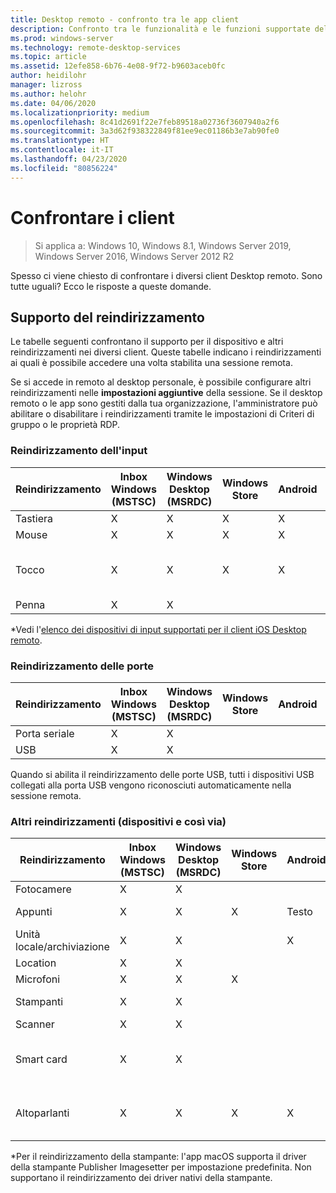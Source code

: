 ```yaml
---
title: Desktop remoto - confronto tra le app client
description: Confronto tra le funzionalità e le funzioni supportate delle diverse app di Desktop remoto.
ms.prod: windows-server
ms.technology: remote-desktop-services
ms.topic: article
ms.assetid: 12efe858-6b76-4e08-9f72-b9603aceb0fc
author: heidilohr
manager: lizross
ms.author: helohr
ms.date: 04/06/2020
ms.localizationpriority: medium
ms.openlocfilehash: 8c41d2691f22e7feb89518a02736f3607940a2f6
ms.sourcegitcommit: 3a3d62f938322849f81ee9ec01186b3e7ab90fe0
ms.translationtype: HT
ms.contentlocale: it-IT
ms.lasthandoff: 04/23/2020
ms.locfileid: "80856224"
---
```

# <a name="compare-the-clients"></a>Confrontare i client

>Si applica a: Windows 10, Windows 8.1, Windows Server 2019, Windows Server 2016, Windows Server 2012 R2

Spesso ci viene chiesto di confrontare i diversi client Desktop remoto. Sono tutte uguali? Ecco le risposte a queste domande.

## <a name="redirection-support"></a>Supporto del reindirizzamento

Le tabelle seguenti confrontano il supporto per il dispositivo e altri reindirizzamenti nei diversi client. Queste tabelle indicano i reindirizzamenti ai quali è possibile accedere una volta stabilita una sessione remota.

Se si accede in remoto al desktop personale, è possibile configurare altri reindirizzamenti nelle **impostazioni aggiuntive** della sessione. Se il desktop remoto o le app sono gestiti dalla tua organizzazione, l'amministratore può abilitare o disabilitare i reindirizzamenti tramite le impostazioni di Criteri di gruppo o le proprietà RDP.

### <a name="input-redirection"></a>Reindirizzamento dell'input

| Reindirizzamento | Inbox Windows</br>(MSTSC) | Windows Desktop</br>(MSRDC) | Windows Store | Android | iOS | macOS | Client Web    |
|-------------|---------------------------|-----------------------------|---------------|---------|-----|-------|---------------|
| Tastiera    | X                         | X                           | X             | X       | X   | X     | X             |
| Mouse       | X                         | X                           | X             | X       | X\* | X     | X             |
| Tocco       | X                         | X                           | X             | X       | X   |       | X (tranne Internet Explorer) |
| Penna         | X                         | X                           |               |         |     |       |               |

*Vedi l'[elenco dei dispositivi di input supportati per il client iOS Desktop remoto](remote-desktop-ios.md#supported-input-devices).

### <a name="port-redirection"></a>Reindirizzamento delle porte

| Reindirizzamento | Inbox Windows</br>(MSTSC) | Windows Desktop</br>(MSRDC) | Windows Store | Android | iOS | macOS | Client Web |
|-------------|---------------------------|-----------------------------|---------------|---------|-----|-------|------------|
| Porta seriale | X                         | X                           |               |         |     |       |            |
| USB         | X                         | X                           |               |         |     |       |            |

Quando si abilita il reindirizzamento delle porte USB, tutti i dispositivi USB collegati alla porta USB vengono riconosciuti automaticamente nella sessione remota.

### <a name="other-redirection-devices-etc"></a>Altri reindirizzamenti (dispositivi e così via)

| Reindirizzamento         | Inbox Windows</br>(MSTSC) | Windows Desktop</br>(MSRDC) | Windows Store | Android | iOS         | macOS                           | Client Web    |
|---------------------|---------------------------|-----------------------------|---------------|---------|-------------|---------------------------------|---------------|
| Fotocamere             | X                         | X                           |               |         |   X         | X                               |               |
| Appunti           | X                         | X                           | X             | Testo    | Testo, immagini | X                               | testo          |
| Unità locale/archiviazione | X                         | X                           |               | X       |   X        | X                               |               |
| Location            | X                         | X                           |               |         |             |                                 |               |
| Microfoni         | X                         | X                           | X             |         |  X          | X                               |               |
| Stampanti            | X                         | X                           |               |         |             | X (solo CUPS)                   | Stampa PDF     |
| Scanner            | X                         | X                           |               |         |             |                                 |               |
| Smart card         | X                         | X                           |               |         |             | X (accesso a Windows non supportato) |               |
| Altoparlanti            | X                         | X                           | X             | X       | X           | X                               | X (tranne Internet Explorer) |

*Per il reindirizzamento della stampante: l'app macOS supporta il driver della stampante Publisher Imagesetter per impostazione predefinita. Non supportano il reindirizzamento dei driver nativi della stampante.
